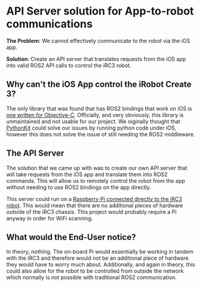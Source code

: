 # API Server solution for App-to-robot communications

**The Problem**: We cannot effectively communicate to the robot via the iOS app.

**Solution**: Create an API server that translates requests from the iOS app into valid ROS2 API calls to control the iRC3 robot.

## Why can't the iOS App control the iRobot Create 3?

The only library that was found that has ROS2 bindings that work on iOS is [one written for Objective-C](https://github.com/esteve/ros2_objc). Officially, and very obviously, this library is unmaintained and not usable for our project. We oiginally thought that [PythonKit](https://github.com/pvieito/PythonKit) could solve our issues by running python code under iOS, however this does not solve the issue of still needing the ROS2 middleware.

## The API Server

The solution that we came up with was to create our own API server that will take requests from the iOS app and translate them into ROS2 commands. This will allow us to remotely control the robot from the app without needing to use ROS2 bindings on the app directly.

This server could run on a [Raspberry Pi connected directly to the iRC3 robot](https://iroboteducation.github.io/create3_docs/hw/rpi_hookup/). This would mean that there are no additional pieces of hardware outside of the iRC3 chassis. This project would probably require a Pi anyway in order for WiFi scanning.

## What would the End-User notice?

In theory, nothing. The on-board Pi would essentially be working in tandem with the iRC3 and therefore would not be an additional piece of hardware they would have to worry much about. Additionally, and again in theory, this could also allow for the robot to be controlled from outside the network which normally is not possible with traditional ROS2 communication.
